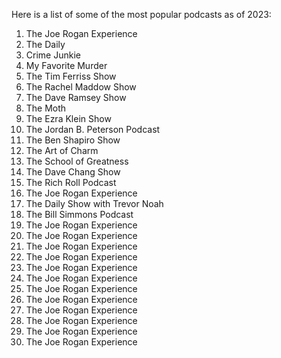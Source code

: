 Here is a list of some of the most popular podcasts as of 2023:

1. The Joe Rogan Experience
2. The Daily
3. Crime Junkie
4. My Favorite Murder
5. The Tim Ferriss Show
6. The Rachel Maddow Show
7. The Dave Ramsey Show
8. The Moth
9. The Ezra Klein Show
10. The Jordan B. Peterson Podcast
11. The Ben Shapiro Show
12. The Art of Charm
13. The School of Greatness
14. The Dave Chang Show
15. The Rich Roll Podcast
16. The Joe Rogan Experience
17. The Daily Show with Trevor Noah
18. The Bill Simmons Podcast
19. The Joe Rogan Experience
20. The Joe Rogan Experience
21. The Joe Rogan Experience
22. The Joe Rogan Experience
23. The Joe Rogan Experience
24. The Joe Rogan Experience
25. The Joe Rogan Experience
26. The Joe Rogan Experience
27. The Joe Rogan Experience
28. The Joe Rogan Experience
29. The Joe Rogan Experience
30. The Joe Rogan Experience